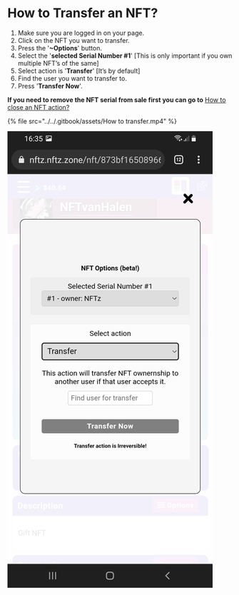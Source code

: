# How to Transfer an NFT?

1. Make sure you are logged in on your page.
2. Click on the NFT you want to transfer.
3. Press the '**\~Options**' button.
4. Select the '**selected Serial Number #1**' \[This is only important if you own multiple NFT’s of the same]
5. Select action is '**Transfer**' \[It’s by default]
6. Find the user you want to transfer to.
7. Press '**Transfer Now**'.

**If you need to remove the NFT serial from sale first you can go to** [How to close an NFT action?](how-to-close-an-nft-auction.md)

{% file src="../../.gitbook/assets/How to transfer.mp4" %}

![](../../.gitbook/assets/Transfer.jpg)
